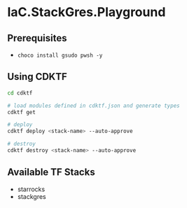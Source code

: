# IaC.StackGres.Playground

## Prerequisites

- `choco install gsudo pwsh -y`

## Using CDKTF

```bash
cd cdktf

# load modules defined in cdktf.json and generate types
cdktf get

# deploy
cdktf deploy <stack-name> --auto-approve

# destroy
cdktf destroy <stack-name> --auto-approve
```

## Available TF Stacks

- starrocks
- stackgres
